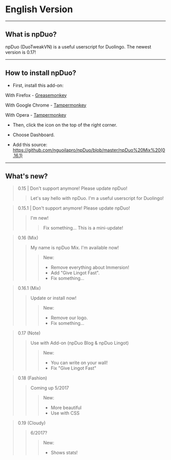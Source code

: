 # English Version

______________________

## What is npDuo?
npDuo (DuoTweakVN) is a useful userscript for Duolingo. The newest version is 0.17!
_____________________________________
## How to install npDuo?
+ First, install this add-on:

With Firefox - [Greasemonkey](https://addons.mozilla.org/ru/firefox/addon/greasemonkey/)

With Google Chrome - [Tampermonkey](https://chrome.google.com/webstore/detail/tampermonkey/dhdgffkkebhmkfjojejmpbldmpobfkfo)

With Opera - [Tampermonkey](https://addons.opera.com/ru/extensions/details/tampermonkey-beta/)

+ Then, click the icon on the top of the right corner.

+ Choose Dashboard.

+ Add this source: https://github.com/nguoilapro/npDuo/blob/master/npDuo%20Mix%20(0.16.1)

____________________________

## What's new?

> 0.15 | Don't support anymore! Please update npDuo!
>> Let's say hello with npDuo. I'm a useful userscript for Duolingo!

> 0.15.1 | Don't support anymore! Please update npDuo!
>> I'm new! 
>>> Fix something... This is a mini-update!

> 0.16 (Mix)
>> My name is npDuo Mix. I'm available now!
>>> New:
>>> + Remove everything about Immersion!
>>> + Add "Give Lingot Fast".
>>> + Fix something...

> 0.16.1 (Mix)
>> Update or install now!
>>> New:
>>> + Remove our logo.
>>> + Fix something...

> 0.17 (Note)
>> Use with Add-on (npDuo Blog & npDuo Lingot)
>>> New:
>>> + You can write on your wall!
>>> + Fix "Give Lingot Fast"

> 0.18 (Fashion)
>> Coming up 5/2017
>>> New:
>>> + More beautiful
>>> + Use with CSS

> 0.19 (Cloudy)
>> 6/2017?
>>> New:
>>> + Shows stats!
